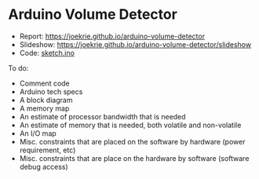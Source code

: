 # Arduino Volume Detector

* Report: https://joekrie.github.io/arduino-volume-detector
* Slideshow: https://joekrie.github.io/arduino-volume-detector/slideshow
* Code: [sketch.ino](sketch.ino)

To do:
* Comment code
* Arduino tech specs
* A block diagram
* A memory map
* An estimate of processor bandwidth that is needed
* An estimate of memory that is needed, both volatile and non-volatile
* An I/O map
* Misc. constraints that are placed on the software by hardware (power requirement, etc)
* Misc. constraints that are place on the hardware by software (software debug access)
